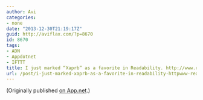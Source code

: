 ```yaml
---
author: Avi
categories:
- none
date: "2013-12-30T21:19:17Z"
guid: http://aviflax.com/?p=8670
id: 8670
tags:
- ADN
- Appdotnet
- IFTTT
title: I just marked “Xaprb” as a favorite in Readability. http://www.readability.com/articles/ykcq3k2o
url: /post/i-just-marked-xaprb-as-a-favorite-in-readability-httpwww-readability-comarticlesykcq3k2o/
---
```

(Originally published [on App.net](http://alpha.app.net/aviflax/post/18557613).)